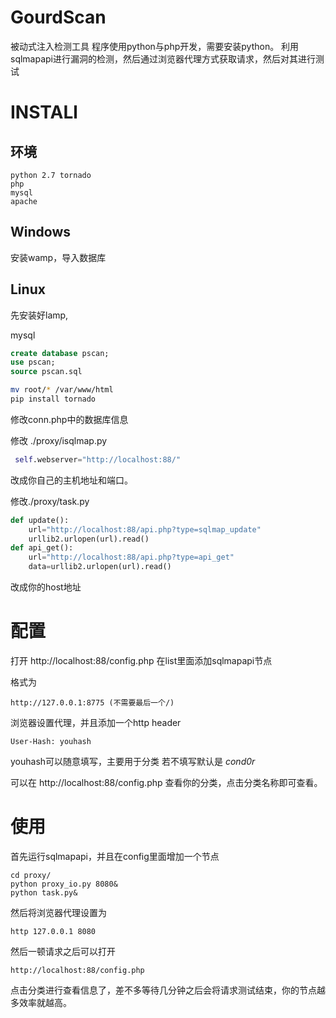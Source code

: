 # GourdScan

被动式注入检测工具
程序使用python与php开发，需要安装python。
利用sqlmapapi进行漏洞的检测，然后通过浏览器代理方式获取请求，然后对其进行测试

# INSTALl
## 环境
```
python 2.7 tornado
php
mysql
apache
```
## Windows



安装wamp，导入数据库

## Linux
先安装好lamp,



mysql
```sql
create database pscan;
use pscan;
source pscan.sql
```


```sh
mv root/* /var/www/html
pip install tornado
```

修改conn.php中的数据库信息

修改 ./proxy/isqlmap.py
```python
 self.webserver="http://localhost:88/"
```
改成你自己的主机地址和端口。

修改./proxy/task.py
```python
def update():
    url="http://localhost:88/api.php?type=sqlmap_update"
    urllib2.urlopen(url).read()
def api_get():
    url="http://localhost:88/api.php?type=api_get"
    data=urllib2.urlopen(url).read()
```
改成你的host地址

# 配置
打开 http://localhost:88/config.php 在list里面添加sqlmapapi节点

格式为
```
http://127.0.0.1:8775 (不需要最后一个/)
```

浏览器设置代理，并且添加一个http header
```
User-Hash: youhash
```
youhash可以随意填写，主要用于分类
若不填写默认是 *cond0r*

可以在
http://localhost:88/config.php
查看你的分类，点击分类名称即可查看。

# 使用
首先运行sqlmapapi，并且在config里面增加一个节点
```shell
cd proxy/
python proxy_io.py 8080&
python task.py&
```
然后将浏览器代理设置为
```
http 127.0.0.1 8080
```
然后一顿请求之后可以打开
```
http://localhost:88/config.php
```
点击分类进行查看信息了，差不多等待几分钟之后会将请求测试结束，你的节点越多效率就越高。
